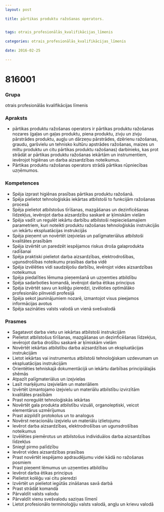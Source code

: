 ```yaml
---
layout: post
    
title: pārtikas produktu ražošanas operators.

    
tags: otrais_profesionālās_kvalifikācijas_līmenis
    
categories: otrais_profesionālās_kvalifikācijas_līmenis
    
date: 2016-02-25
    
---
```

# 816001

### Grupa
otrais profesionālās kvalifikācijas līmenis


### Apraksts

* pārtikas produktu ražošanas operators ir pārtikas produktu ražošanas nozares (gaļas un gaļas produktu, piena produktu, zivju un zivju pārstrādes produktu, augļu un dārzeņu pārstrādes, dzērienu ražošanas, graudu, garšvielu un tehnisko kultūru apstrādes ražošanas, maizes un miltu produktu un citu pārtikas produktu ražošanas) darbinieks, kas prot strādāt ar pārtikas produktu ražošanas iekārtām un instrumentiem, ievērojot higiēnas un darba aizsardzības noteikumus. 
* Pārtikas produktu ražošanas operators strādā pārtikas rūpniecības uzņēmumos.  

### Kompetences

* Spēja izprast higiēnas prasības pārtikas produktu ražošanā.
*  Spēja pielietot tehnoloģiskās iekārtas atbilstoši to funkcijām ražošanas procesā
* Spēja pielietot atbilstošus tīrīšanas, mazgāšanas un dezinficēšanas līdzekļus, ievērojot darba aizsardzību saskarē ar ķīmiskām vielām
* Spēja vadīt un regulēt iekārtu darbību atbilstoši nepieciešamajiem parametriem, kuri noteikti produktu ražošanas tehnoloģiskās instrukcijās un iekārtu ekspluatācijas instrukcijās
* Spēja pieņemt un novērtēt izejvielas un palīgmateriālus atbilstoši kvalitātes prasībām
* Spēja izvērtēt un paredzēt iespējamos riskus droša galaprodukta radīšanai
* Spēja praktiski pielietot darba aizsardzības, elektrodrošības, ugunsdrošības noteikumu prasības darba vidē
* Spēja izvēlēties vidi saudzējošu darbību, ievērojot vides aizsardzības noteikumus
* Spēja piedalīties lēmuma pieņemšanā un uzņemties atbildību
* Spēja sadarboties komandā, ievērojot darba ētikas principus
* Spēja izvērtēt savu un kolēģu pieredzi, izvēloties optimālāko profesionālo pilnveidi profesijā
* Spēja sekot jauninājumiem nozarē, izmantojot visus pieejamos informācijas avotus
* Spēja sazināties valsts valodā un vienā svešvalodā

### Prasmes 
* Sagatavot darba vietu un iekārtas atbilstoši instrukcijām
* Pielietot atbilstošus tīrīšanas, mazgāšanas un dezinficēšanas līdzekļus, ievērojot darba drošību saskarē ar ķīmiskām vielām
* Novērtēt iekārtas atbilstību darba aizsardzības un ekspluatācijas instrukcijām
* Lietot iekārtas vai instrumentus atbilstoši tehnoloģiskam uzdevumam un ekspluatācijas instrukcijām
* Orientēties tehniskajā dokumentācijā un iekārtu darbības principiālajās shēmās
* Atpazīt palīgmateriālus un izejvielas
* Lasīt marķējumu izejvielām un materiāliem
* Izvērtēt izmantojamo izejvielu un materiālu atbilstību izvirzītām kvalitātes prasībām
* Prast noregulēt tehnoloģiskās iekārtas
* Novērtēt gala produkta atbilstību vizuāli, organoleptiski, veicot elementārus uzmērījumus
* Prast aizpildīt protokolus un to analogus
* Novērst neracionālu izejvielu un materiālu izlietojumu
* Ievērot darba aizsardzības, elektrodrošības un ugunsdrošības noteikumus
* Izvēlēties piemērotus un atbilstošus individuālos darba aizsardzības līdzekļus
* Sniegt pirmo palīdzību
* Ievērot vides aizsardzības prasības
* Prast novērtēt iespējamo apdraudējumu videi kādā no ražošanas posmiem
* Prast pieņemt lēmumus un uzņemties atbildību
* Ievērot darba ētikas principus
* Pielietot kolēģu vai citu pieredzi
* Izvērtēt un pielietot iegūtās zināšanas savā darbā
* Prast strādāt komandā
* Pārvaldīt valsts valodu
* Pārvaldīt vienu svešvalodu saziņas līmenī
* Lietot profesionālo terminoloģiju valsts valodā, angļu un krievu valodā